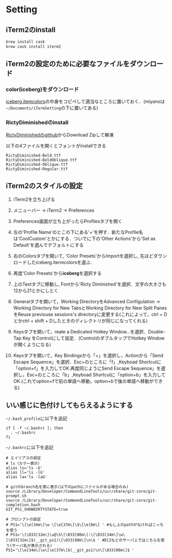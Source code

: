 # Setting

## iTerm2のinstall

```sh
brew install cask
brew cask install iterm2
```

## iTerm2の設定のために必要なファイルをダウンロード

### color(iceberg)をダウンロード

[iceberg.itemcolors](https://github.com/Arc0re/Iceberg-iTerm2/blob/master/iceberg.itermcolors)の中身をコピぺして適当なところに置いておく．(miyanoは`~/Documents/iTermSetting`の下に置いてある)

### RictyDiminishedのinstall

[RictyDiminishedのgithub](https://github.com/edihbrandon/RictyDiminished)からDownload Zipして解凍

以下の4ファイルを開くとフォントがinstallできる

```
RictyDiminished-Bold.ttf
RictyDiminished-BoldOblique.ttf
RictyDiminished-Oblique.ttf
RictyDiminished-Regular.ttf
```

## iTerm2のスタイルの設定

1. iTerm2を立ち上げる

2. メニューバー -> iTerm2 -> Preferences

3. Preferences画面が立ち上がったらProfilesタブを開く

4. 左の'Profile Name'のとこの下にある'+'を押す．新たなProfile名は'CoolCustom'とかにする．ついでに下の'Other Actions'から'Set as Default'を選んでデフォルトにする

5. 右のColorsタブを開いて, 'Color Presets'からImportを選択し, 先ほどダウンロードしたiceberg.itermcolorsを選ぶ．

6. 再度'Color Presets'から**iceberg**を選択する

7. 上のTextタブに移動し, Fontから'Ricty Diminished'を選択．文字の大きさも12から21とかにしとく

8. Generalタブを開いて，Working DirectoryをAdvanced Configulation -> Working Directory for New TabsとWorking Directory for New Split PanesをReuse previouse sessions's directoryに変更する(これによって，ctrl + Dとかctrl + shift + Dしたときのディレクトリが同じになってくれる)

9. Keysタブを開いて，reate a Dedicated Hotkey Window...を選択．Double-Tap Key をControlにして設定．(ControlのダブルタップでHotkey Windowが開くようになる)

10. Keysタブを開いて，Key Bindingsから「+」を選択し，Actionから「Send Escape Sequence」を選択．Esc+のところに「f」,Keyboad Shortcutに「option+f」を入力してOK.再度同じようにSend Escape Sequence」を選択し，Esc+のところに「b」,Keyboad Shortcutに「option+b」を入力してOK.(これでoption+fで前の単語へ移動，option+bで後の単語へ移動ができる)

## いい感じに色付けしてもらえるようにする


`~/.bash_profile`に以下を追記

```
if [ -f ~/.bashrc ]; then
  . ~/.bashrc
fi
```

`~/.bashrc`に以下を追記

```
# エイリアスの設定
# ls（カラー表示）
alias ls='ls -G'
alias ll='ls -lG'
alias la='ls -laG'

# gitのbranch名を常に表示(以下のpathにファイルがある場合のみ)
source /Library/Developer/CommandLineTools/usr/share/git-core/git-prompt.sh
source /Library/Developer/CommandLineTools/usr/share/git-core/git-completion.bash
GIT_PS1_SHOWDIRTYSTATE=true

# プロンプトの設定
# PS1='\[\e[34m\]\w \[\e[37m\]\$\[\e[0m\] ' #もし上のpathがなければこっちを使う
# PS1='\[\033[32m\]\u@\h\[\033[00m\]:\[\033[34m\]\w\[\033[31m\]$(__git_ps1)\[\033[00m\]\n\$ ' #EC2などのサーバ上ではこちらを使う(サーバ名が表示される)
PS1='\[\e[34m\]\w\[\e[37m\]$(__git_ps1)\n\[\033[00m\]$ '
